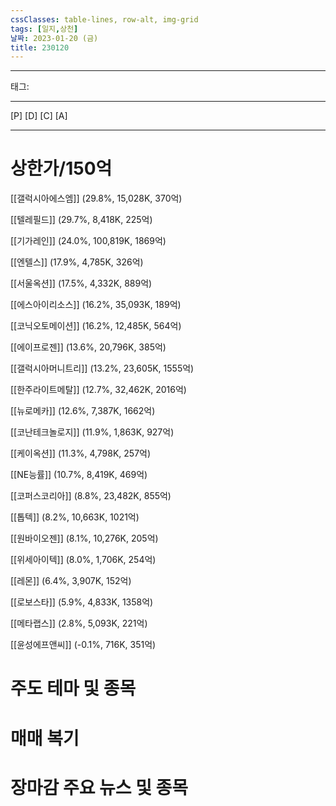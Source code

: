 ```yaml
---
cssClasses: table-lines, row-alt, img-grid
tags: [일지,상천]
날짜: 2023-01-20 (금)
title: 230120
---
```

---
태그: 
___
[P]
[D]
[C]
[A]

___
# 상한가/150억 

[[갤럭시아에스엠]] (29.8%, 15,028K, 370억)


[[텔레필드]] (29.7%, 8,418K, 225억)


[[기가레인]] (24.0%, 100,819K, 1869억)


[[엔텔스]] (17.9%, 4,785K, 326억)


[[서울옥션]] (17.5%, 4,332K, 889억)


[[에스아이리소스]] (16.2%, 35,093K, 189억)


[[코닉오토메이션]] (16.2%, 12,485K, 564억)


[[에이프로젠]] (13.6%, 20,796K, 385억)


[[갤럭시아머니트리]] (13.2%, 23,605K, 1555억)


[[한주라이트메탈]] (12.7%, 32,462K, 2016억)


[[뉴로메카]] (12.6%, 7,387K, 1662억)


[[코난테크놀로지]] (11.9%, 1,863K, 927억)


[[케이옥션]] (11.3%, 4,798K, 257억)


[[NE능률]] (10.7%, 8,419K, 469억)


[[코퍼스코리아]] (8.8%, 23,482K, 855억)


[[톱텍]] (8.2%, 10,663K, 1021억)


[[원바이오젠]] (8.1%, 10,276K, 205억)


[[위세아이텍]] (8.0%, 1,706K, 254억)


[[레몬]] (6.4%, 3,907K, 152억)


[[로보스타]] (5.9%, 4,833K, 1358억)


[[메타랩스]] (2.8%, 5,093K, 221억)


[[윤성에프앤씨]] (-0.1%, 716K, 351억)

# 주도 테마 및 종목


# 매매 복기


# 장마감 주요 뉴스 및 종목
